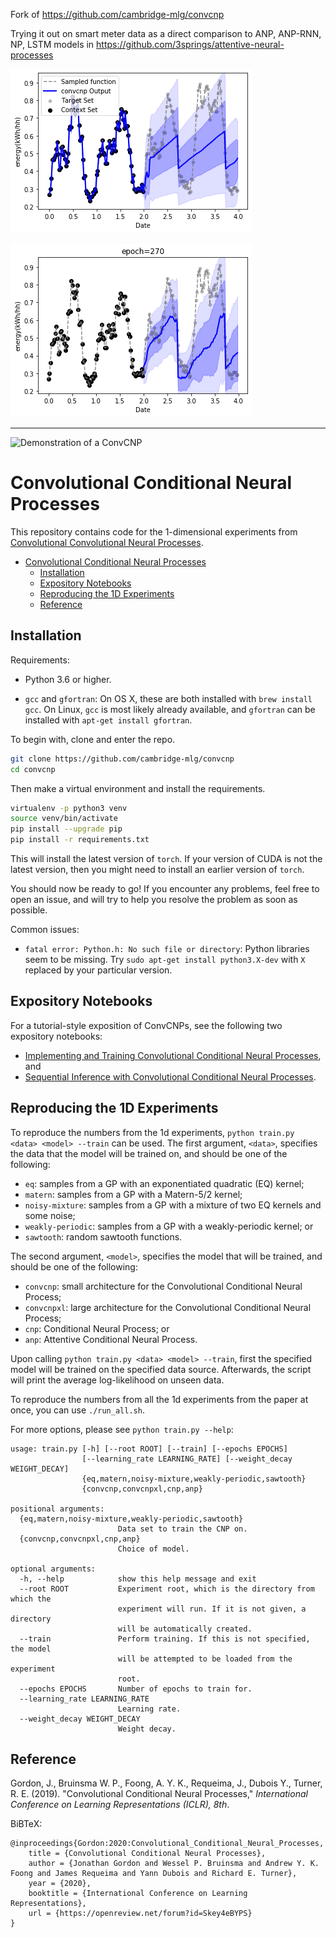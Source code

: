 Fork of https://github.com/cambridge-mlg/convcnp

Trying it out on smart meter data as a direct comparison to ANP, ANP-RNN, NP, LSTM models in https://github.com/3springs/attentive-neural-processes

![](demo_images/smartmeter0.png)


![](demo_images/smartmeter1.png)

-----------------


![Demonstration of a ConvCNP](https://github.com/cambridge-mlg/convcnp/blob/master/demo_images/convcnp.gif)

# Convolutional Conditional Neural Processes

This repository contains code for the 1-dimensional experiments from
[Convolutional Convolutional Neural Processes](https://openreview.net/forum?id=Skey4eBYPS).

- [Convolutional Conditional Neural Processes](#convolutional-conditional-neural-processes)
  - [Installation](#installation)
  - [Expository Notebooks](#expository-notebooks)
  - [Reproducing the 1D Experiments](#reproducing-the-1d-experiments)
  - [Reference](#reference)

## Installation
Requirements:

* Python 3.6 or higher.

* `gcc` and `gfortran`:
    On OS X, these are both installed with `brew install gcc`.
    On Linux, `gcc` is most likely already available,
    and `gfortran` can be installed with `apt-get install gfortran`.
    
To begin with, clone and enter the repo.

```bash
git clone https://github.com/cambridge-mlg/convcnp
cd convcnp
```

Then make a virtual environment and install the requirements.

```bash
virtualenv -p python3 venv
source venv/bin/activate
pip install --upgrade pip
pip install -r requirements.txt
```

This will install the latest version of `torch`.
If your version of CUDA is not the latest version, then you might need to
install an earlier version of `torch`.

You should now be ready to go!
If you encounter any problems, feel free to open an issue, and will try to
help you resolve the problem as soon as possible.

Common issues:

* `fatal error: Python.h: No such file or directory`:
    Python libraries seem to be missing.
    Try `sudo apt-get install python3.X-dev` with `X` replaced by your
    particular version.

## Expository Notebooks
For a tutorial-style exposition of ConvCNPs, see the following two
expository notebooks:

* [Implementing and Training Convolutional Conditional Neural Processes](https://github.com/cambridge-mlg/convcnp/blob/master/convcnp_regression.ipynb), and
* [Sequential Inference with Convolutional Conditional Neural Processes](https://github.com/cambridge-mlg/convcnp/blob/master/sequential_inference.ipynb).

## Reproducing the 1D Experiments
To reproduce the numbers from the 1d experiments,
`python train.py <data> <model> --train` can be used.
The first argument, `<data>`, specifies the data that the model will be trained
on, and should be one of the following:
 
* `eq`: samples from a GP with an exponentiated quadratic (EQ) kernel;
* `matern`: samples from a GP with a Matern-5/2 kernel;
* `noisy-mixture`: samples from a GP with a mixture of two EQ kernels and
    some noise;
* `weakly-periodic`: samples from a GP with a weakly-periodic kernel; or
* `sawtooth`: random sawtooth functions.

The second argument, `<model>`, specifies the model that will be trained,
and should be one of the following:

* `convcnp`: small architecture for the Convolutional Conditional Neural
    Process;
* `convcnpxl`: large architecture for the Convolutional Conditional Neural
    Process;
* `cnp`: Conditional Neural Process; or
* `anp`: Attentive Conditional Neural Process.

Upon calling `python train.py <data> <model> --train`, first the specified
model will be trained on the specified data source. Afterwards, the script
will print the average log-likelihood on unseen data.

To reproduce the numbers from all the 1d experiments from the paper at once, you
can use `./run_all.sh`.

For more options, please see `python train.py --help`:

```
usage: train.py [-h] [--root ROOT] [--train] [--epochs EPOCHS]
                [--learning_rate LEARNING_RATE] [--weight_decay WEIGHT_DECAY]
                {eq,matern,noisy-mixture,weakly-periodic,sawtooth}
                {convcnp,convcnpxl,cnp,anp}

positional arguments:
  {eq,matern,noisy-mixture,weakly-periodic,sawtooth}
                        Data set to train the CNP on.
  {convcnp,convcnpxl,cnp,anp}
                        Choice of model.

optional arguments:
  -h, --help            show this help message and exit
  --root ROOT           Experiment root, which is the directory from which the
                        experiment will run. If it is not given, a directory
                        will be automatically created.
  --train               Perform training. If this is not specified, the model
                        will be attempted to be loaded from the experiment
                        root.
  --epochs EPOCHS       Number of epochs to train for.
  --learning_rate LEARNING_RATE
                        Learning rate.
  --weight_decay WEIGHT_DECAY
                        Weight decay.
```


## Reference

Gordon, J., Bruinsma W. P., Foong, A. Y. K., Requeima, J., Dubois Y.,
Turner, R. E.
(2019).
"Convolutional Conditional Neural Processes,"
_International Conference on Learning Representations (ICLR), 8th_.

 BiBTeX:

```
@inproceedings{Gordon:2020:Convolutional_Conditional_Neural_Processes,
    title = {Convolutional Conditional Neural Processes},
    author = {Jonathan Gordon and Wessel P. Bruinsma and Andrew Y. K. Foong and James Requeima and Yann Dubois and Richard E. Turner},
    year = {2020},
    booktitle = {International Conference on Learning Representations},
    url = {https://openreview.net/forum?id=Skey4eBYPS}
}
```
